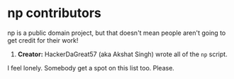 # np contributors
np is a public domain project, but that doesn't mean people aren't going to get credit for their work!

1. **Creator:** HackerDaGreat57 (aka Akshat Singh) wrote all of the `np` script.

I feel lonely. Somebody get a spot on this list too. Please.